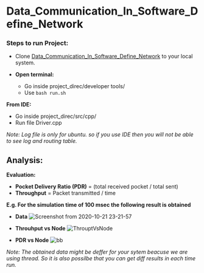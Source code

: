 # Data_Communication_In_Software_Define_Network
### Steps to run Project:
* Clone [Data_Communication_In_Software_Define_Network](https://github.com/prakashupes/Data_Communication_In_Software_Define_Wireless_Network.git) to your local system.

* **Open terminal:**
  * Go inside project_direc/developer tools/
  * Use ```bash run.sh```

**From IDE:**
 * Go inside project_direc/src/cpp/
 * Run file Driver.cpp
 
*Note: Log file is only for ubuntu. so if you use IDE then you will not be able to see log and routing table.*

## Analysis:
**Evaluation:**

*  **Pocket Delivery Ratio (PDR)** = (total received pocket / total sent)
*  **Throughput** = Packet transmitted / time
  
 **E.g. For the simulation time of 100 msec the following result is obtained** 

* **Data**
![Screenshot from 2020-10-21 23-21-57](https://user-images.githubusercontent.com/44925217/96758432-65744a00-13f4-11eb-9eae-2fc78ac36edd.png)

* **Throuhput vs Node** 
![ThrouptVsNode](https://user-images.githubusercontent.com/44925217/96758254-2b0aad00-13f4-11eb-8a71-a10dbcf3f9a3.jpeg)

* **PDR vs Node**
![bb](https://user-images.githubusercontent.com/44925217/96758270-31992480-13f4-11eb-949e-63f69e19a734.jpeg)

*Note: The obtained data might be deffer for your sytem beacuse we are using thread. So it is also possilbe that you can get diff results in each time run.*
